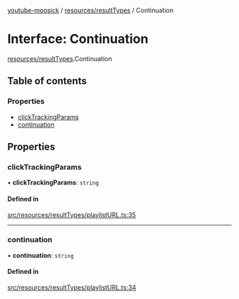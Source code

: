 [youtube-moosick](../README.md) / [resources/resultTypes](../modules/resources_resultTypes.md) / Continuation

# Interface: Continuation

[resources/resultTypes](../modules/resources_resultTypes.md).Continuation

## Table of contents

### Properties

- [clickTrackingParams](resources_resultTypes.Continuation.md#clicktrackingparams)
- [continuation](resources_resultTypes.Continuation.md#continuation)

## Properties

### clickTrackingParams

• **clickTrackingParams**: `string`

#### Defined in

[src/resources/resultTypes/playlistURL.ts:35](https://github.com/EvasiveXkiller/youtube-moosick/blob/0c62313/src/resources/resultTypes/playlistURL.ts#L35)

___

### continuation

• **continuation**: `string`

#### Defined in

[src/resources/resultTypes/playlistURL.ts:34](https://github.com/EvasiveXkiller/youtube-moosick/blob/0c62313/src/resources/resultTypes/playlistURL.ts#L34)
